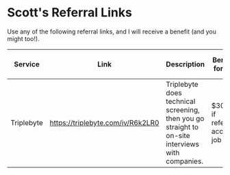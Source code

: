 # Scott's Referral Links

Use any of the following referral links, and I will receive a benefit (and you might too!).

| Service | Link | Description | Benefit for Me | Benefit for You |
|---------|------|-------------|----------------|-----------------|
| Triplebyte | https://triplebyte.com/iv/R6k2LR0 | Triplebyte does technical screening, then you go straight to on-site interviews with companies. | $3000 if referree accepts job | NA |
